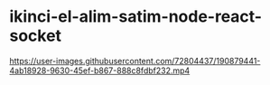 # ikinci-el-alim-satim-node-react-socket


https://user-images.githubusercontent.com/72804437/190879441-4ab18928-9630-45ef-b867-888c8fdbf232.mp4

